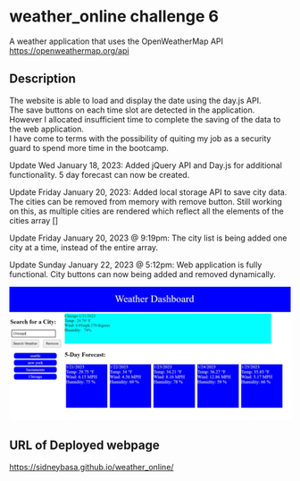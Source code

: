 # weather_online challenge 6
A weather application that uses the OpenWeatherMap API<br>
https://openweathermap.org/api

## Description
The website is able to load and display the date using the day.js API. <br> The save buttons on each time slot are detected in the application. <br> However I allocated insufficient time to complete the saving of the data to the web application. <br>
I have come to terms with the possibility of quiting my job as a security guard to spend more time in the bootcamp. <br>

Update Wed January 18, 2023: Added jQuery API and Day.js for additional functionality. 5 day forecast can now be created.

Update Friday January 20, 2023: Added local storage API to save city data. The cities can be removed from memory with remove button.
Still working on this, as multiple cities are rendered which reflect all the elements of the cities array []

Update Friday January 20, 2023 @ 9:19pm: The city list is being added one city at a time, instead of the entire array.

Update Sunday January 22, 2023 @ 5:12pm: Web application is fully functional. City buttons can now being added and removed dynamically. 

![A screen shot of the partially functioning weather data website](/screenshot.jpg)

## URL of Deployed webpage
https://sidneybasa.github.io/weather_online/
